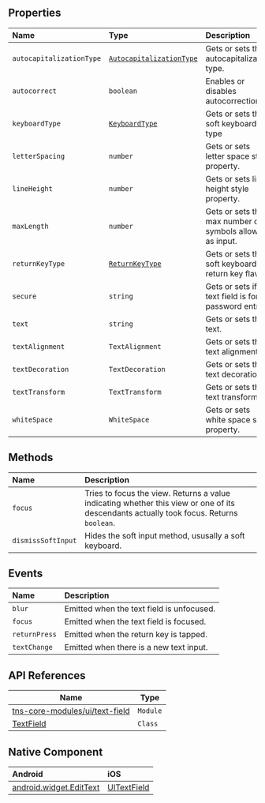 ## Properties

| Name     | Type     | Description    |
|:---------|:---------|:---------------|
| `autocapitalizationType` | [`AutocapitalizationType`](https://docs.nativescript.org/api-reference/modules/_ui_editor_text_base_#autocapitalizationtype) | Gets or sets the autocapitalization type. |
| `autocorrect` | `boolean` | Enables or disables autocorrection. |
| `keyboardType` | [`KeyboardType`](https://docs.nativescript.org/api-reference/modules/_ui_editor_text_base_#keyboardtype) | Gets or sets the soft keyboard type |
| `letterSpacing` | `number` | Gets or sets letter space style property. |
| `lineHeight` | `number` | Gets or sets line height style property. |
| `maxLength` | `number` | Gets or sets the max number of symbols allowed as input. |
| `returnKeyType` | [`ReturnKeyType`](https://docs.nativescript.org/api-reference/modules/_ui_editor_text_base_#returnkeytype) | Gets or sets the soft keyboard return key flavor. |
| `secure` | `string` | Gets or sets if a text field is for password entry. |
| `text` | `string` | Gets or sets the text. |
| `textAlignment` | `TextAlignment` | Gets or sets the text alignment. |
| `textDecoration` | `TextDecoration` | Gets or sets the text decoration. |
| `textTransform` | `TextTransform` | Gets or sets the text transform. |
| `whiteSpace` | `WhiteSpace` | Gets or sets white space style property. |

## Methods

| Name                   | Description                                           |
|:-----------------------|:------------------------------------------------------|
| `focus` | Tries to focus the view. Returns a value indicating whether this view or one of its descendants actually took focus. Returns `boolean`. |
| `dismissSoftInput` | Hides the soft input method, ususally a soft keyboard. |

## Events

| Name                   | Description                                           |
|:-----------------------|:------------------------------------------------------|
| `blur` | Emitted when the text field is unfocused. |
| `focus` | Emitted when the text field is focused. |
| `returnPress` | Emitted when the return key is tapped. |
| `textChange` | Emitted when there is a new text input. |

## API References

| Name     | Type    |
|----------|---------|
| [tns-core-modules/ui/text-field](http://docs.nativescript.org/api-reference/modules/_ui_text_field_.html) | `Module` | 
| [TextField](https://docs.nativescript.org/api-reference/classes/_ui_text_field_.textfield) | `Class` |


## Native Component

| Android               | iOS      |
|:----------------------|:---------|
| [android.widget.EditText](http://developer.android.com/reference/android/widget/EditText.html) | [UITextField](https://developer.apple.com/library/ios/documentation/UIKit/Reference/UITextField_Class/) |


